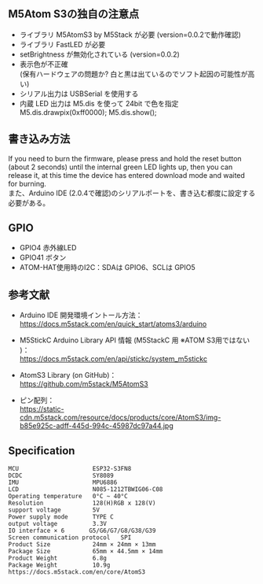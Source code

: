## M5Atom S3の独自の注意点

- ライブラリ M5AtomS3 by M5Stack が必要 (version=0.0.2で動作確認)
- ライブラリ FastLED が必要
- setBrightness が無効化されている (version=0.0.2)
- 表示色が不正確  
   (保有ハードウェアの問題か? 白と黒は出ているのでソフト起因の可能性が高い)
- シリアル出力は USBSerial を使用する
- 内蔵 LED 出力は M5.dis を使って 24bit で色を指定
    M5.dis.drawpix(0xff0000);
    M5.dis.show();

## 書き込み方法
If you need to burn the firmware, please press and hold the reset button (about 2 seconds) until the internal green LED lights up, then you can release it, at this time the device has entered download mode and waited for burning.  
また、Arduino IDE (2.0.4で確認)のシリアルポートを、書き込む都度に設定する必要がある。

## GPIO
- GPIO4 赤外線LED 
- GPIO41 ボタン
- ATOM-HAT使用時のI2C：SDAは GPIO6、SCLは GPIO5

## 参考文献
- Arduino IDE 開発環境イントール方法：  
  https://docs.m5stack.com/en/quick_start/atoms3/arduino

- M5StickC Arduino Library API 情報 (M5StackC 用 ※ATOM S3用ではない )：  
  https://docs.m5stack.com/en/api/stickc/system_m5stickc

- AtomS3 Library (on GitHub)：  
  https://github.com/m5stack/M5AtomS3

- ピン配列：  
  https://static-cdn.m5stack.com/resource/docs/products/core/AtomS3/img-b85e925c-adff-445d-994c-45987dc97a44.jpg

## Specification
    MCU                     ESP32-S3FN8
    DCDC                    SY8089
    IMU                     MPU6886
    LCD                     N085-1212TBWIG06-C08
    Operating temperature   0°C ~ 40°C
    Resolution              128(H)RGB x 128(V)
    support voltage         5V
    Power supply mode       TYPE C
    output voltage          3.3V
    IO interface × 6       G5/G6/G7/G8/G38/G39
    Screen communication protocol   SPI
    Product Size            24mm × 24mm × 13mm
    Package Size            65mm × 44.5mm × 14mm
    Product Weight          6.8g
    Package Weight          10.9g
    https://docs.m5stack.com/en/core/AtomS3
